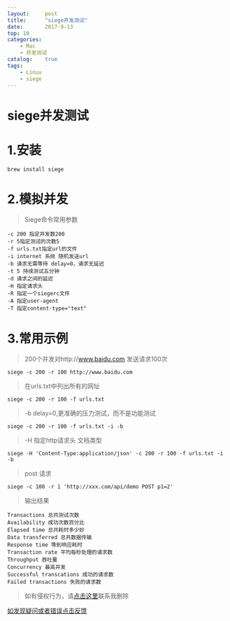 ```yaml
---
layout:     post
title:      "siege并发测试"
date:       2017-9-13
top: 10
categories:
    - Mac 
    - 并发测试
catalog:    true
tags:
    - Linux
    - siege
---
```

# siege并发测试
# 1.安装

```
brew install siege
```

# 2.模拟并发

>Siege命令常用参数

```    
-c 200 指定并发数200
-r 5指定测试的次数5
-f urls.txt指定url的文件
-i internet 系统 随机发送url
-b 请求无需等待 delay=0，请求无延迟
-t 5 持续测试五分钟
-d 请求之间的延迟
-H 指定请求头
-R 指定一个siegerc文件
-A 指定user-agent
-T 指定content-type="text"
```

# 3.常用示例
    
>200个并发对http://www.baidu.com 发送请求100次

```
siege -c 200 -r 100 http://www.baidu.com
```

>在urls.txt中列出所有的网址

```
siege -c 200 -r 100 -f urls.txt
```

>-b  delay=0,更准确的压力测试，而不是功能测试

```
siege -c 200 -r 100 -f urls.txt -i -b
```

>-H 指定http请求头 文档类型

```        
siege -H 'Content-Type:application/json' -c 200 -r 100 -f urls.txt -i -b
```

>post 请求

```
siege -c 100 -r 1 'http://xxx.com/api/demo POST p1=2'
```

>输出结果

```
Transactions 总共测试次数
Availability 成功次数百分比
Elapsed time 总共耗时多少妙
Data transferred 总共数据传输
Response time 等到响应耗时
Transaction rate 平均每秒处理的请求数
Throughput 吞吐量
Concurrency 最高并发
Successful transcations 成功的请求数
Failed transactions 失败的请求数
```

>如有侵权行为，请[点击这里](https://github.com/mattmengCooper/MattMeng_hexo/issues)联系我删除

[如发现疑问或者错误点击反馈](https://github.com/mattmengCooper/MattMeng_hexo/issues)
